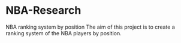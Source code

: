 # NBA-Research
NBA ranking system by position
The aim of this project is to create a ranking system of the NBA players by position.
